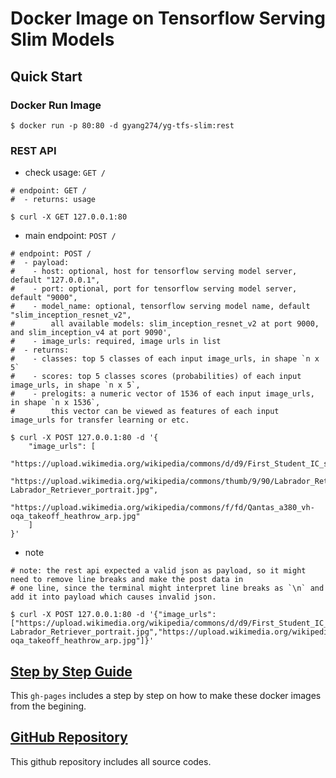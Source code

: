 # Docker Image on Tensorflow Serving Slim Models

## Quick Start

### Docker Run Image
```
$ docker run -p 80:80 -d gyang274/yg-tfs-slim:rest
```

### REST API

- check usage: `GET /`

```
# endpoint: GET /
#  - returns: usage

$ curl -X GET 127.0.0.1:80
```

- main endpoint: `POST /`

```
# endpoint: POST /
#  - payload:
#    - host: optional, host for tensorflow serving model server, default "127.0.0.1",
#    - port: optional, port for tensorflow serving model server, default "9000",
#    - model_name: optional, tensorflow serving model name, default "slim_inception_resnet_v2",
#        all available models: slim_inception_resnet_v2 at port 9000, and slim_inception_v4 at port 9090',
#    - image_urls: required, image urls in list
#  - returns:
#    - classes: top 5 classes of each input image_urls, in shape `n x 5`
#    - scores: top 5 classes scores (probabilities) of each input image_urls, in shape `n x 5`,
#    - prelogits: a numeric vector of 1536 of each input image_urls, in shape `n x 1536`, 
#        this vector can be viewed as features of each input image_urls for transfer learning or etc.

$ curl -X POST 127.0.0.1:80 -d '{
    "image_urls": [
        "https://upload.wikimedia.org/wikipedia/commons/d/d9/First_Student_IC_school_bus_202076.jpg",
        "https://upload.wikimedia.org/wikipedia/commons/thumb/9/90/Labrador_Retriever_portrait.jpg/1200px-Labrador_Retriever_portrait.jpg",
        "https://upload.wikimedia.org/wikipedia/commons/f/fd/Qantas_a380_vh-oqa_takeoff_heathrow_arp.jpg"
    ]
}'
```

- note

```
# note: the rest api expected a valid json as payload, so it might need to remove line breaks and make the post data in 
# one line, since the terminal might interpret line breaks as `\n` and add it into payload which causes invalid json.

$ curl -X POST 127.0.0.1:80 -d '{"image_urls": ["https://upload.wikimedia.org/wikipedia/commons/d/d9/First_Student_IC_school_bus_202076.jpg","https://upload.wikimedia.org/wikipedia/commons/thumb/9/90/Labrador_Retriever_portrait.jpg/1200px-Labrador_Retriever_portrait.jpg","https://upload.wikimedia.org/wikipedia/commons/f/fd/Qantas_a380_vh-oqa_takeoff_heathrow_arp.jpg"]}'
```

## [Step by Step Guide](https://gyang274.github.io/docker-tensorflow-serving-slim/)

This `gh-pages` includes a step by step on how to make these docker images from the begining. 

## [GitHub Repository](https://github.com/gyang274/docker-tensorflow-serving-slim)

This github repository includes all source codes.

